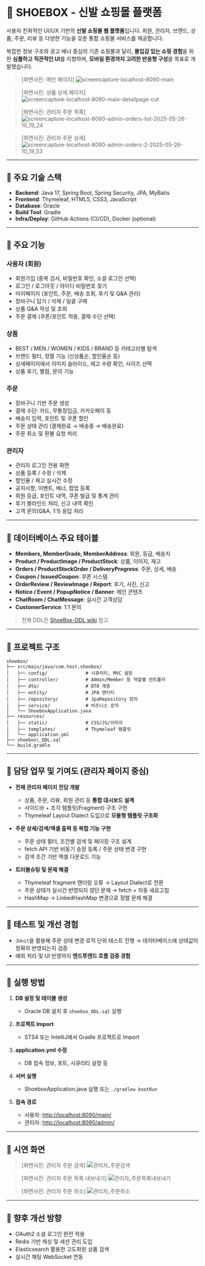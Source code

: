 # 👟 SHOEBOX - 신발 쇼핑몰 플랫폼

사용자 친화적인 UI/UX 기반의 **신발 쇼핑몰 웹 플랫폼**입니다.
회원, 관리자, 브랜드, 상품, 주문, 리뷰 등 다양한 기능을 갖춘 통합 쇼핑몰 서비스를 제공합니다.

복잡한 정보 구조와 광고 배너 중심의 기존 쇼핑몰과 달리,
**몰입감 있는 쇼핑 경험**을 위한 **심플하고 직관적인 UI**를 지향하며,
**모바일 환경까지 고려한 반응형 구성**을 목표로 개발했습니다.

> \[화면사진: 메인 페이지]
> ![screencapture-localhost-8090-main](https://github.com/user-attachments/assets/c33daf6e-1ca3-4d8d-82c7-82533c648a14)

> \[화면사진: 상품 상세 페이지]
> ![screencapture-localhost-8090-main-detailpage-cut](https://github.com/user-attachments/assets/50c7ef84-b9c1-4a62-b6f9-96bf7bfe7472)

> \[화면사진: 관리자 주문 목록]
> ![screencapture-localhost-8090-admin-orders-list-2025-05-26-10_19_24](https://github.com/user-attachments/assets/26094059-0256-4f3c-9c51-99773507c242)

> \[화면사진: 관리자 주문 상세]
> ![screencapture-localhost-8090-admin-orders-2-2025-05-26-10_19_53](https://github.com/user-attachments/assets/d7f8ffd2-6085-4f00-90ae-666f177d0bcc)
 

---

## 👟 주요 기술 스택

* **Backend**: Java 17, Spring Boot, Spring Security, JPA, MyBatis
* **Frontend**: Thymeleaf, HTML5, CSS3, JavaScript
* **Database**: Oracle
* **Build Tool**: Gradle
* **Infra/Deploy**: GitHub Actions (CI/CD), Docker (optional)

---

## 👟 주요 기능

### 사용자 (회원)

* 회원가입 (중복 검사, 비밀번호 확인, 소셜 로그인 선택)
* 로그인 / 로그아웃 / 아이디·비밀번호 찾기
* 마이페이지 (포인트, 주문, 배송 조회, 후기 및 Q\&A 관리)
* 장바구니 담기 / 삭제 / 일괄 구매
* 상품 Q\&A 작성 및 조회
* 주문 결제 (쿠폰/포인트 적용, 결제 수단 선택)

### 상품

* BEST / MEN / WOMEN / KIDS / BRAND 등 카테고리별 탐색
* 브랜드 필터, 정렬 기능 (신상품순, 할인율순 등)
* 상세페이지에서 이미지 슬라이드, 재고 수량 확인, 사이즈 선택
* 상품 후기, 별점, 문의 기능

### 주문

* 장바구니 기반 주문 생성
* 결제 수단: 카드, 무통장입금, 카카오페이 등
* 배송지 입력, 포인트 및 쿠폰 할인
* 주문 상태 관리 (결제완료 → 배송중 → 배송완료)
* 주문 취소 및 환불 요청 처리

### 관리자

* 관리자 로그인 전용 화면
* 상품 등록 / 수정 / 삭제
* 할인율 / 재고 실시간 수정
* 공지사항, 이벤트, 배너, 팝업 등록
* 회원 등급, 포인트 내역, 쿠폰 발급 및 통계 관리
* 후기 블라인드 처리, 신고 내역 확인
* 고객 문의(Q\&A, 1:1) 응답 처리

---

## 👟 데이터베이스 주요 테이블

* **Members, MemberGrade, MemberAddress**: 회원, 등급, 배송지
* **Product / ProductImage / ProductStock**: 상품, 이미지, 재고
* **Orders / ProductStockOrder / DeliveryProgress**: 주문, 상세, 배송
* **Coupon / IssuedCoupon**: 쿠폰 시스템
* **OrderReview / ReviewImage / Report**: 후기, 사진, 신고
* **Notice / Event / PopupNotice / Banner**: 메인 콘텐츠
* **ChatRoom / ChatMessage**: 실시간 고객상담
* **CustomerService**: 1:1 문의

> 전체 DDL은 [ShoeBox-DDL wiki](https://github.com/dnjs0/shoebox/wiki/ShoeBox-DDL) 참고

---

## 👟 프로젝트 구조

```
shoebox/
├── src/main/java/com.test.shoebox/
│   ├── config/              # 시큐리티, MVC 설정
│   ├── controller/          # Admin/Member 등 역할별 컨트롤러
│   ├── dto/                 # DTO 계층
│   ├── entity/              # JPA 엔티티
│   ├── repository/          # JpaRepository 정의
│   ├── service/             # 비즈니스 로직
│   └── ShoeboxApplication.java
├── resources/
│   ├── static/              # CSS/JS/이미지
│   ├── templates/           # Thymeleaf 템플릿
│   └── application.yml
├── shoebox\_DDL.sql
└── build.gradle
```

---

## 👟 담당 업무 및 기여도 (관리자 페이지 중심)

* **전체 관리자 페이지 전담 개발**

  * 상품, 주문, 리뷰, 회원 관리 등 **통합 대시보드 설계**
  * 사이드바 + 조각 템플릿(Fragment) 구조 구현
  * Thymeleaf Layout Dialect 도입으로 **모듈형 템플릿 구조화**

* **주문 상세/검색/엑셀 출력 등 복합 기능 구현**

  * 주문 상태 필터, 조건별 검색 및 페이징 구조 설계
  * fetch API 기반 비동기 송장 등록 / 주문 상태 변경 구현
  * 검색 조건 기반 엑셀 다운로드 기능

* **트러블슈팅 및 문제 해결**

  * Thymeleaf fragment 랜더링 오류 → Layout Dialect로 전환
  * 주문 상태가 실시간 반영되지 않던 문제 → fetch + 자동 새로고침
  * HashMap → LinkedHashMap 변경으로 정렬 문제 해결

---

## 👟 테스트 및 개선 경험

* `JUnit`을 활용해 주문 상태 변경 로직 단위 테스트 진행
  → 데이터베이스에 상태값이 정확히 반영되는지 검증
* 예외 처리 및 UI 반영까지 **엔드투엔드 흐름 검증 경험**

---

## 👟 실행 방법

1. **DB 설정 및 테이블 생성**

   * Oracle DB 설치 후 `shoebox_DDL.sql` 실행

2. **프로젝트 Import**

   * STS4 또는 IntelliJ에서 Gradle 프로젝트로 Import

3. **application.yml 수정**

   * DB 접속 정보, 포트, 시큐리티 설정 등

4. **서버 실행**

   * ShoeboxApplication.java 실행 또는 `./gradlew bootRun`

5. **접속 경로**

   * 사용자: [http://localhost:8090/main/](http://localhost:8090/main/)
   * 관리자: [http://localhost:8090/admin/](http://localhost:8090/admin/)

---

## 👟 시연 화면

> \[화면사진: 관리자 주문 검색]
> ![관리자_주문검색](https://github.com/user-attachments/assets/09bdcad7-717b-4bff-834c-313727732ce8)

> \[화면사진: 관리자 주문 목록 내보내기]
> ![관리자_주문목록내보내기](https://github.com/user-attachments/assets/44830368-b562-4fed-b158-9c31e8845ea5)

> \[화면사진: 관리자 주문 취소]
> ![관리자_주문취소](https://github.com/user-attachments/assets/abf12e6c-2a85-4fbb-a196-0f4d0a0faa80)


---

## 👟 향후 개선 방향

* OAuth2 소셜 로그인 완전 적용
* Redis 기반 캐싱 및 세션 관리 도입
* Elasticsearch 활용한 고도화된 상품 검색
* 실시간 채팅 WebSocket 연동

